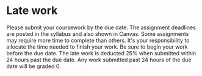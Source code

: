 # Late work

Please submit your coursework by the due date. The assignment deadlines are posted in the syllabus and also shown in Canvas. 
Some assignments may require more time to complete than others. It's your responsibility to allocate the time needed to finish your work. Be sure to begin your work before the due date. 
The late work is deducted 25% when submitted within 24 hours past the due date. Any work submitted past 24 hours of the due date will be graded 0.
